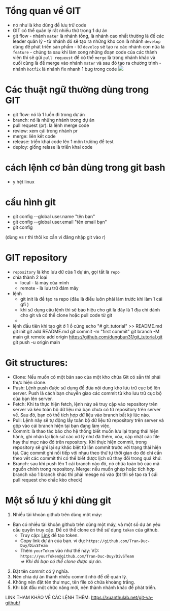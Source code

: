 # Tổng quan về GIT

- nó như là kho dùng để lưu trữ code
- GIT có thể quản lý rất nhiều thứ trong 1 dự án
- git flow - nhánh `mater` là nhánh tổng, là nhánh cao nhất thường là để các leader quản lý - từ nhánh đó sẽ tạo ra những kho con là nhánh `develop` dùng để phát triển sản phẩm - từ `develop` sẽ tạo ra các nhánh con nữa là `feature` - chúng ta sau khi làm xong những đoạn code của các thành viên thì sẽ gửi `pull requeust` để có thể `merge` là trong nhánh khác và cuối cùng là để merge vào nhánh `mater` và sau đó tạo ra chương trình - nhánh `hotfix` là nhánh fix nhanh 1 bug trong code
  ![](https://image.slidesharecdn.com/git-intro-141228110455-conversion-gate01/95/gii-thiu-git-5-638.jpg?cb=1419813026)

# Các thuật ngữ thường dùng trong GIT

- git flow: nó là 1 luồn đi trong dự án
- branch: nó là những nhánh trong dự án
- pull request (pr): là lệnh merge code
- review: xem cái trong nhánh pr
- merge: liên kết code
- release: triển khai code lên 1 môn trường để test
- deploy: giống relase là triển khai code

# cách lệnh cơ bản dùng trong git bash

- y hệt linux

# cấu hình git

- git config --global user.name "tên bạn"
- git config --global user.email "tên email bạn"
- git config

(dùng vs r thì thôi ko cần vì đăng nhập git vào r)

# GIT repository

- `repository` là kho lưu dữ của 1 dự án, gọi tắt là `repo`
- chia thành 2 loại
  - local - là máy của mình
  - remote - là lưu trữ đám mây
- lệnh
  - git init là để tạo ra repo (đâu là điều luôn phải làm trước khi làm 1 cái gfi )
  - khi sử dụng câu lệnh thì sẽ báo hiệu cho git là đây là 1 địa chỉ dành cho git và có thể clone hoặc pull code từ git
  -
- lệnh đầu tiên khi tạo git ở 1 ổ cứng
    echo "# git_tutorial" >> README.md
    git init
    git add README.md
    git commit -m "first commit"
    git branch -M main
    git remote add origin https://github.com/dungbun31/git_tutorial.git
    git push -u origin main

# Git structures:

- Clone: Nếu muốn có một bản sao của một kho chứa Git có sẵn thì phải thực hiện clone.
- Push: Lệnh push được sử dụng để đưa nội dung kho lưu trữ cục bộ lên server. Push là cách bạn chuyển giao các commit từ kho lưu trữ cục bộ của bạn lên server.
- Fetch: Khi ta thực hiện fetch, lệnh này sẽ truy cập vào repository trên server và kéo toàn bộ dữ liệu mà bạn chưa có từ repository trên server về. Sau đó, bạn có thể tích hợp dữ liệu vào branch bất kỳ lúc nào.
- Pull: Lệnh này sẽ tự động lấy toàn bộ dữ liệu từ repository trên server và gộp vào cái branch hiện tại bạn đang làm việc.
- Commit: là thao tác báo cho hệ thống biết muốn lưu lại trạng thái hiện hành, ghi nhận lại lịch sử các xử lý như đã thêm, xóa, cập nhật các file hay thư mục nào đó trên repository. Khi thực hiện commit, trong repository sẽ ghi lại sự khác biệt từ lần commit trước với trạng thái hiện tại. Các commit ghi nối tiếp với nhau theo thứ tự thời gian do đó chỉ cần theo vết các commit thì có thể biết được lịch sử thay đổi trong quá khứ.
- Branch: sau khi push lên 1 cái branch nào đó, nó chứa toàn bộ các mã nguồn chính trong repository.
  Merge: nếu muốn ghép hoặc tích hợp branch vào 1 branch khác thì phải mesge nó vào (bt thì sẽ tạo ra 1 cái pull request cho chắc kèo check)

# Một số lưu ý khi dùng git

1. Nhiều tài khoản github trên dùng một máy:

- Bạn có nhiều tài khoản github trên cùng một máy, và một số dự án yêu cầu quyền truy cập. Để có thể clone có thể sử dụng `token` của github.
  - Truy cập: [Link](https://github.com/settings/tokens) để tạo token.
  - Copy link dự án của bạn. ví dụ: `https://github.com/Tran-Duc-Duy/DivSTeam`
  - Thêm `yourToken` vào như thế này: VD: `https://yourToken@github.com/Tran-Duc-Duy/DivSTeam`  
     _=> Khi đó bạn có thể clone được dự án._

2. Đặt tên commit có ý nghĩa.
3. Nên chia dự án thành nhiều commit nhỏ để dễ quản lý.
4. Không nên đặt tên thư mục, tên file có chứa khoảng trắng.
5. Khi bắt đầu một chức năng mới, nên thành nhánh khác để phát triển.

LINK THAM KHẢO VỀ CÁC LỆNH THÊM:
https://xuanthulab.net/git-va-github/
